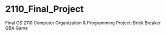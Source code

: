 # 2110_Final_Project
Final CS 2110 Computer Organization &amp; Programming Project: Brick Breaker GBA Game

